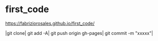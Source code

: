 # first_code
https://fabriziorosales.github.io/first_code/

|git clone|
git add -A|
git push origin gh-pages|
git commit -m "xxxxx"|